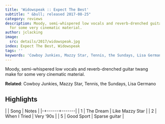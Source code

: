 ```yaml
---
title: 'Widowspeak :: Expect The Best'
subtitle: " &bull; released 2017-08-25"
category: reviews
description: Moody, semi-whispered low vocals and reverb-drenched guitar twang make
  for some very cinematic material.
author: jclacking
image:
  src: details/2017/widowspeak.jpg
index: Expect The Best, Widowspeak
tags: ''
keywords: 'Cowboy Junkies, Mazzy Star, Tennis, the Sundays, Lisa Germano, '
---
```

Moody, semi-whispered low vocals and reverb-drenched guitar twang make for some very cinematic material.<!--more-->

**Related**: Cowboy Junkies, Mazzy Star, Tennis, the Sundays, Lisa Germano

## Highlights

| | Song | Notes |
|-+------+-------|
| 1 | The Dream | Like Mazzy Star |
| 2 | When I Tried | Very ‘90s |
| 5 | Good Sport | Sparse guitar |

